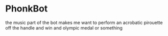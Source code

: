 # PhonkBot

the music part of the bot makes me want to perform an acrobatic pirouette off the handle and win and olympic medal or something
